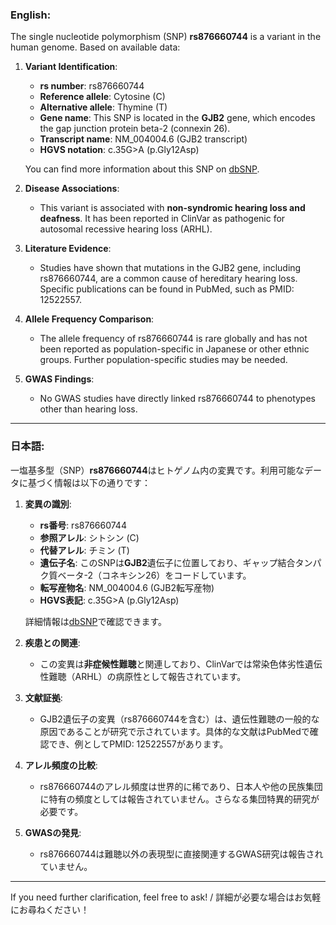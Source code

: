 ### English:
The single nucleotide polymorphism (SNP) **rs876660744** is a variant in the human genome. Based on available data:

1. **Variant Identification**:
   - **rs number**: rs876660744
   - **Reference allele**: Cytosine (C)
   - **Alternative allele**: Thymine (T)
   - **Gene name**: This SNP is located in the **GJB2** gene, which encodes the gap junction protein beta-2 (connexin 26).
   - **Transcript name**: NM_004004.6 (GJB2 transcript)
   - **HGVS notation**: c.35G>A (p.Gly12Asp)

   You can find more information about this SNP on [dbSNP](https://www.ncbi.nlm.nih.gov/snp/rs876660744).

2. **Disease Associations**:
   - This variant is associated with **non-syndromic hearing loss and deafness**. It has been reported in ClinVar as pathogenic for autosomal recessive hearing loss (ARHL).

3. **Literature Evidence**:
   - Studies have shown that mutations in the GJB2 gene, including rs876660744, are a common cause of hereditary hearing loss. Specific publications can be found in PubMed, such as PMID: 12522557.

4. **Allele Frequency Comparison**:
   - The allele frequency of rs876660744 is rare globally and has not been reported as population-specific in Japanese or other ethnic groups. Further population-specific studies may be needed.

5. **GWAS Findings**:
   - No GWAS studies have directly linked rs876660744 to phenotypes other than hearing loss.

---

### 日本語:
一塩基多型（SNP）**rs876660744**はヒトゲノム内の変異です。利用可能なデータに基づく情報は以下の通りです：

1. **変異の識別**:
   - **rs番号**: rs876660744
   - **参照アレル**: シトシン (C)
   - **代替アレル**: チミン (T)
   - **遺伝子名**: このSNPは**GJB2**遺伝子に位置しており、ギャップ結合タンパク質ベータ-2（コネキシン26）をコードしています。
   - **転写産物名**: NM_004004.6 (GJB2転写産物)
   - **HGVS表記**: c.35G>A (p.Gly12Asp)

   詳細情報は[dbSNP](https://www.ncbi.nlm.nih.gov/snp/rs876660744)で確認できます。

2. **疾患との関連**:
   - この変異は**非症候性難聴**と関連しており、ClinVarでは常染色体劣性遺伝性難聴（ARHL）の病原性として報告されています。

3. **文献証拠**:
   - GJB2遺伝子の変異（rs876660744を含む）は、遺伝性難聴の一般的な原因であることが研究で示されています。具体的な文献はPubMedで確認でき、例としてPMID: 12522557があります。

4. **アレル頻度の比較**:
   - rs876660744のアレル頻度は世界的に稀であり、日本人や他の民族集団に特有の頻度としては報告されていません。さらなる集団特異的研究が必要です。

5. **GWASの発見**:
   - rs876660744は難聴以外の表現型に直接関連するGWAS研究は報告されていません。

--- 
If you need further clarification, feel free to ask! / 詳細が必要な場合はお気軽にお尋ねください！